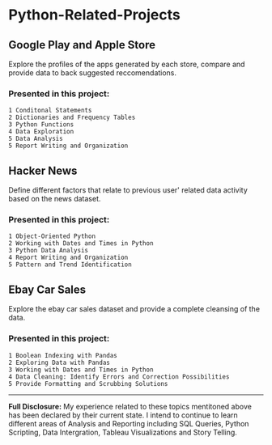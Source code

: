 # Python-Related-Projects

## Google Play and Apple Store
Explore the profiles of the apps generated by each store, compare and provide data to back suggested reccomendations.

### Presented in this project: 
```
1 Conditonal Statements
2 Dictionaries and Frequency Tables
3 Python Functions
4 Data Exploration 
5 Data Analysis
5 Report Writing and Organization
``` 

## Hacker News 
Define different factors that relate to previous user' related data activity based on the news dataset.

### Presented in this project: 
```
1 Object-Oriented Python 
2 Working with Dates and Times in Python
3 Python Data Analysis 
4 Report Writing and Organization
5 Pattern and Trend Identification 
```

## Ebay Car Sales
Explore the ebay car sales dataset and provide a complete cleansing of the data.

### Presented in this project:  
```
1 Boolean Indexing with Pandas
2 Exploring Data with Pandas
3 Working with Dates and Times in Python
4 Data Cleaning: Identify Errors and Correction Possibilities
5 Provide Formatting and Scrubbing Solutions 
```

---

**Full Disclosure:** My experience related to these topics mentitoned above has been declared by their current state. I intend to continue to learn different areas of Analysis and Reporting including SQL Queries, Python Scripting, Data Intergration, Tableau Visualizations and Story Telling.

